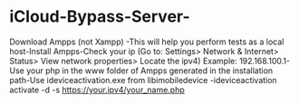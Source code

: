 # iCloud-Bypass-Server-
Download Ampps (not Xampp)
-This will help you perform tests as a local host-Install Ampps-Check your ip (Go to: Settings> Network & Internet> Status> View network properties> Locate the ipv4) Example: 192.168.100.1-Use your php in the www folder of Ampps generated in the installation path-Use ideviceactivation.exe from libimobiledevice
-ideviceactivation activate -d -s https://your.ipv4/your_name.php
